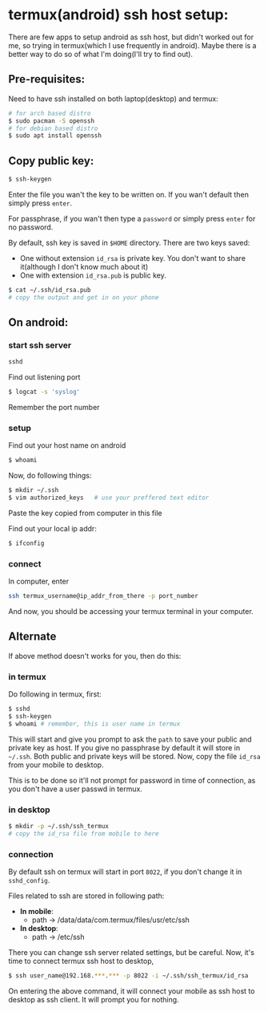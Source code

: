 # termux(android) ssh host setup:

There are few apps to setup android as ssh host, but didn't worked out for me, so trying in termux(which I use frequently in android). Maybe there is a better way to do so of what I'm doing(I'll try to find out).

## Pre-requisites:

Need to have ssh installed on both laptop(desktop) and termux:
```sh
# for arch based distro
$ sudo pacman -S openssh
# for debian based distro
$ sudo apt install openssh
```

## Copy public key:

```sh
$ ssh-keygen
```
Enter the file you wan't the key to be written on. If you wan't default then simply press `enter`.

For passphrase, if you wan't then type a `password` or simply press `enter` for no password.

By default, ssh key is saved in `$HOME` directory. There are two keys saved:
* One without extension `id_rsa` is private key. You don't want to share it(although I don't know much about it)
* One with extension `id_rsa.pub` is public key.

```sh
$ cat ~/.ssh/id_rsa.pub
# copy the output and get in on your phone
```

## On android:

### start ssh server

```sh
sshd
```
Find out listening port
```sh
$ logcat -s 'syslog'
```
Remember the port number

### setup

Find out your host name on android
```sh
$ whoami
```

Now, do following things:
```sh
$ mkdir ~/.ssh
$ vim authorized_keys	# use your preffered text editor
```
Paste the key copied from computer in this file

Find out your local ip addr:
```sh
$ ifconfig
```

### connect

In computer, enter
```sh
ssh termux_username@ip_addr_from_there -p port_number
```

And now, you should be accessing your termux terminal in your computer.

## Alternate

If above method doesn't works for you, then do this:

### in termux

Do following in termux, first:
```sh
$ sshd
$ ssh-keygen
$ whoami # remember, this is user name in termux
```
This will start and give you prompt to ask the `path` to save your public and private key as host. If you give no passphrase by default it will store in `~/.ssh`. Both public and private keys will be stored. Now, copy the file `id_rsa` from your mobile to desktop.

This is to be done so it'll not prompt for password in time of connection, as you don't have a user passwd in termux.

### in desktop
```sh
$ mkdir -p ~/.ssh/ssh_termux
# copy the id_rsa file from mobile to here
```

### connection

By default ssh on termux will start in port `8022`, if you don't change it in `sshd_config`.

Files related to ssh are stored in following path:
* **In mobile**:
	* path -> /data/data/com.termux/files/usr/etc/ssh
* **In desktop**:
	* path -> /etc/ssh

There you can change ssh server related settings, but be careful. Now, it's time to connect termux ssh host to desktop,

```sh
$ ssh user_name@192.168.***.*** -p 8022 -i ~/.ssh/ssh_termux/id_rsa
```

On entering the above command, it will connect your mobile as ssh host to desktop as ssh client. It will prompt you for nothing.
